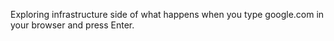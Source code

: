 Exploring infrastructure side of what happens when you type google.com in your browser and press Enter.
